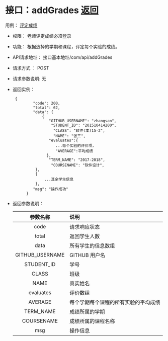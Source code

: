 # 接口：addGrades  [返回](..README.md)
用例： [评定成绩](../用例/评定成绩.md)

* 权限：
    老师评定成绩必须登录

* 功能：
    根据选择的学期和课程，评定每个实验的成绩。

* API请求地址：
   接口基本地址/com/api/addGrades

* 请求方式 ：
   POST

* 请求参数说明:
    无

* 返回实例：
    
       {
               "code": 200, 
               "total": 62,              
               "data": {
                   {
                      "GITHUB_USERNAME": "zhangsan",
                       "STUDENT_ID": "201510414200",
                        "CLASS": "软件(本)15-2",
                        "NAME": "张三",
                      "evaluates":{
                         ...每个实验的评价项，
                         "AVERAGE":平均成绩
                     },
                      "TERM_NAME": "2017-2018",
                       "COURSENAME": "软件设计",
                },
                {
                    ...其余学生信息
                },
               "msg": "操作成功"
            }

* 返回参数说明：

  |参数名称|说明|
  |:---------:|:--------------------------------------------------------|
  |code|请求响应状态|
   |total|返回学生人数|
    |data|所有学生的信息数组|
    |GITHUB_USERNAME|GITHUB 用户名|
    |STUDENT_ID|学号|
    |CLASS|班级|
    |NAME|真实姓名|
  |evaluates|评价数组|
  |AVERAGE|每个学期每个课程的所有实验的平均成绩|
  |TERM_NAME|成绩所属的学期|
  |COURSENAME|成绩所属的课程名称|
  |msg|操作信息|
 